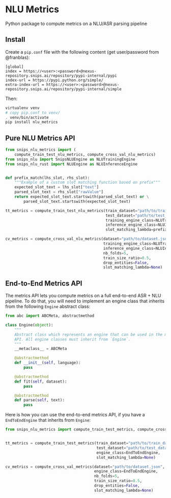 # NLU Metrics

Python package to compute metrics on a NLU/ASR parsing pipeline

## Install
Create a `pip.conf` file with the following content (get user/password from @franblas): 
    
```config
[global]
index = https://<user>:<password>@nexus-repository.snips.ai/repository/pypi-internal/pypi
index-url = https://pypi.python.org/simple/
extra-index-url = https://<user>:<password>@nexus-repository.snips.ai/repository/pypi-internal/simple
```

Then:

```bash
virtualenv venv
# copy pip.conf to venv/
. venv/bin/activate
pip install nlu_metrics
```

## Pure NLU Metrics API

```python
from snips_nlu_metrics import (
    compute_train_test_nlu_metrics, compute_cross_val_nlu_metrics)
from snips_nlu import SnipsNLUEngine as NLUTrainingEngine
from snips_nlu_rust import NLUEngine as NLUInferenceEngine


def prefix_match(lhs_slot, rhs_slot):
    """Example of a custom slot matching function based on prefix"""
    expected_slot_text = lhs_slot["text"]
    parsed_slot_text = rhs_slot["rawValue"]
    return expected_slot_text.startswith(parsed_slot_text) or \
        parsed_slot_text.startswith(expected_slot_text)

tt_metrics = compute_train_test_nlu_metrics(train_dataset="path/to/train_dataset.json", 
                                            test_dataset="path/to/test_dataset.json",
                                            training_engine_class=NLUTrainingEngine,
                                            inference_engine_class=NLUInferenceEngine,
                                            slot_matching_lambda=prefix_match)

cv_metrics = compute_cross_val_nlu_metrics(dataset="path/to/dataset.json", 
                                           training_engine_class=NLUTrainingEngine,
                                           inference_engine_class=NLUInferenceEngine, 
                                           nb_folds=5, 
                                           train_size_ratio=0.5,
                                           drop_entities=False,
                                           slot_matching_lambda=None)
```

## End-to-End Metrics API

The metrics API lets you compute metrics on a full end-to-end ASR + NLU pipeline.
To do that, you will need to implement an engine class that inherits from the following `Engine` abstract class:

```python
from abc import ABCMeta, abstractmethod

class Engine(object):
    """
    Abstract class which represents an engine that can be used in the metrics
    API. All engine classes must inherit from `Engine`.
    """
    __metaclass__ = ABCMeta

    @abstractmethod
    def __init__(self, language):
        pass

    @abstractmethod
    def fit(self, dataset):
        pass

    @abstractmethod
    def parse(self, text):
        pass
``` 

Here is how you can use the end-to-end metrics API, if you have a `EndToEndEngine` that inherits from `Engine`:

```python
from snips_nlu_metrics import compute_train_test_metrics, compute_cross_val_metrics


tt_metrics = compute_train_test_metrics(train_dataset="path/to/train_dataset.json", 
                                        test_dataset="path/to/test_dataset.json",
                                        engine_class=EndToEndEngine,
                                        slot_matching_lambda=None)

cv_metrics = compute_cross_val_metrics(dataset="path/to/dataset.json", 
                                       engine_class=EndToEndEngine, 
                                       nb_folds=5, 
                                       train_size_ratio=0.5,
                                       drop_entities=False,
                                       slot_matching_lambda=None)
```